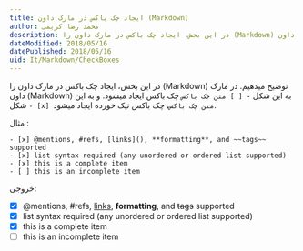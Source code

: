 ```yaml
---
title: ایجاد چک باکس در مارک داون (Markdown)  
author: محمد رضا کریمی  
description: در این بخش، ایجاد چک باکس در مارک داون را (Markdown) توضیح میدهیم. در مارک داون (Markdown) به این شکل  [ ]  چک باکس ایجاد میشود. و به این شکل [x]، چک باکس تیک خورده ایجاد میشود.
dateModified: 2018/05/16  
datePublished: 2018/05/16  
uid: It/Markdown/CheckBoxes  
---
```


در این بخش، ایجاد چک باکس در مارک داون را (Markdown) توضیح میدهیم.
در مارک داون (Markdown) به این شکل `- [ ] متن چک باکس` چک باکس ایجاد میشود. و به این شکل `- [x] متن چک باکس`، چک باکس تیک خورده ایجاد میشود.

مثال :

```
- [x] @mentions, #refs, [links](), **formatting**, and ~~tags~~ supported
- [x] list syntax required (any unordered or ordered list supported)
- [x] this is a complete item
- [ ] this is an incomplete item
```

خروجی:

- [x] @mentions, #refs, [links](), **formatting**, and ~~tags~~ supported
- [x] list syntax required (any unordered or ordered list supported)
- [x] this is a complete item
- [ ] this is an incomplete item
